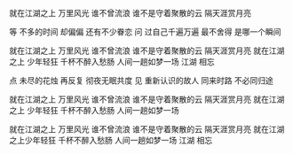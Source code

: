 就在江湖之上 万里风光 谁不曾流浪
谁不是守着聚散的云 隔天涯赏月亮

等 不多的时间 却偏偏 还有不少眷恋
问 过自己千遍万遍 最不舍得 是哪一个瞬间

就在江湖之上 万里风光 谁不曾流浪
谁不是守着聚散的云 隔天涯赏月亮
就在江湖之上 少年轻狂 千杯不醉入愁肠
人间一趟如梦一场 江湖 相忘

点 未尽的花烛 再反复 彻夜无眠共度
见 重新认识的故人 同来时路 不必同归途

就在江湖之上 万里风光 谁不曾流浪
谁不是守着聚散的云 隔天涯赏月亮
就在江湖之上 少年轻狂 千杯不醉入愁肠
人间一趟如梦一场

就在江湖之上 万里风光 谁不曾流浪
谁不是守着聚散的云 隔天涯赏月亮
就在江湖之上少年轻狂 千杯不醉入愁肠
人间一趟如梦一场 江湖 相忘